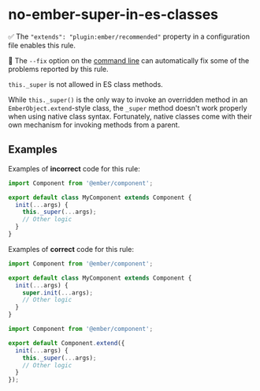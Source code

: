 # no-ember-super-in-es-classes

✅ The `"extends": "plugin:ember/recommended"` property in a configuration file enables this rule.

🔧 The `--fix` option on the [command line](https://eslint.org/docs/user-guide/command-line-interface#fixing-problems) can automatically fix some of the problems reported by this rule.

`this._super` is not allowed in ES class methods.

While `this._super()` is the only way to invoke an overridden method in an `EmberObject.extend`-style class, the `_super` method doesn't work properly when using native class syntax. Fortunately, native classes come with their own mechanism for invoking methods from a parent.

## Examples

Examples of **incorrect** code for this rule:

```js
import Component from '@ember/component';

export default class MyComponent extends Component {
  init(...args) {
    this._super(...args);
    // Other logic
  }
}
```

Examples of **correct** code for this rule:

```js
import Component from '@ember/component';

export default class MyComponent extends Component {
  init(...args) {
    super.init(...args);
    // Other logic
  }
}
```

```js
import Component from '@ember/component';

export default Component.extend({
  init(...args) {
    this._super(...args);
    // Other logic
  }
});
```
